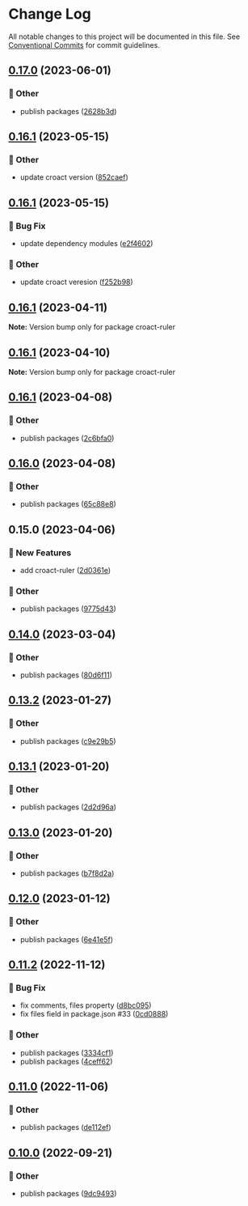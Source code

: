 # Change Log

All notable changes to this project will be documented in this file.
See [Conventional Commits](https://conventionalcommits.org) for commit guidelines.

## [0.17.0](https://github.com/daybrush/ruler/blob/master/packages/croact-ruler/compare/croact-ruler@0.16.1...croact-ruler@0.17.0) (2023-06-01)


### :mega: Other

* publish packages ([2628b3d](https://github.com/daybrush/ruler/blob/master/packages/croact-ruler/commit/2628b3db856e066d8ede8eaca3281de61c10c27b))



## [0.16.1](https://github.com/daybrush/ruler/blob/master/packages/croact-ruler/compare/croact-ruler@0.16.1...croact-ruler@0.16.1) (2023-05-15)


### :mega: Other

* update croact version ([852caef](https://github.com/daybrush/ruler/blob/master/packages/croact-ruler/commit/852caef635a0cacf95b4702cd4c72fb6cac516c2))



## [0.16.1](https://github.com/daybrush/ruler/blob/master/packages/croact-ruler/compare/croact-ruler@0.16.1...croact-ruler@0.16.1) (2023-05-15)


### :bug: Bug Fix

* update dependency modules ([e2f4602](https://github.com/daybrush/ruler/blob/master/packages/croact-ruler/commit/e2f4602432d64f316a2c41bb9421b7665f72d7f6))


### :mega: Other

* update croact veresion ([f252b98](https://github.com/daybrush/ruler/blob/master/packages/croact-ruler/commit/f252b9872924ad02e3d1efdf012bf6c55933408b))



## [0.16.1](https://github.com/daybrush/ruler/blob/master/packages/croact-ruler/compare/croact-ruler@0.16.1...croact-ruler@0.16.1) (2023-04-11)

**Note:** Version bump only for package croact-ruler





## [0.16.1](https://github.com/daybrush/ruler/blob/master/packages/croact-ruler/compare/croact-ruler@0.16.1...croact-ruler@0.16.1) (2023-04-10)

**Note:** Version bump only for package croact-ruler





## [0.16.1](https://github.com/daybrush/ruler/blob/master/packages/croact-ruler/compare/croact-ruler@0.16.0...croact-ruler@0.16.1) (2023-04-08)


### :mega: Other

* publish packages ([2c6bfa0](https://github.com/daybrush/ruler/blob/master/packages/croact-ruler/commit/2c6bfa0cda3df3a361f48163d9a7f1ada6cccb59))



## [0.16.0](https://github.com/daybrush/ruler/blob/master/packages/croact-ruler/compare/croact-ruler@0.15.0...croact-ruler@0.16.0) (2023-04-08)


### :mega: Other

* publish packages ([65c88e8](https://github.com/daybrush/ruler/blob/master/packages/croact-ruler/commit/65c88e87316850f2cd0cd56a1c4a7f9d1131355b))



## 0.15.0 (2023-04-06)


### :rocket: New Features

* add croact-ruler ([2d0361e](https://github.com/daybrush/ruler/blob/master/packages/croact-ruler/commit/2d0361e403c0b51f135558add86296a509e3ec9b))


### :mega: Other

* publish packages ([9775d43](https://github.com/daybrush/ruler/blob/master/packages/croact-ruler/commit/9775d43ce6b04033141c394aa8c7ca3288238588))



## [0.14.0](https://github.com/daybrush/ruler/blob/master/packages/react-compat-ruler/compare/react-compat-ruler@0.13.2...react-compat-ruler@0.14.0) (2023-03-04)


### :mega: Other

* publish packages ([80d6f11](https://github.com/daybrush/ruler/blob/master/packages/react-compat-ruler/commit/80d6f1176e755cce1b4bcc044b4e6574b8118c01))



## [0.13.2](https://github.com/daybrush/ruler/blob/master/packages/react-compat-ruler/compare/react-compat-ruler@0.13.1...react-compat-ruler@0.13.2) (2023-01-27)


### :mega: Other

* publish packages ([c9e29b5](https://github.com/daybrush/ruler/blob/master/packages/react-compat-ruler/commit/c9e29b51d433abd63c4b684cab25c5319a0c4273))



## [0.13.1](https://github.com/daybrush/ruler/blob/master/packages/react-compat-ruler/compare/react-compat-ruler@0.13.0...react-compat-ruler@0.13.1) (2023-01-20)


### :mega: Other

* publish packages ([2d2d96a](https://github.com/daybrush/ruler/blob/master/packages/react-compat-ruler/commit/2d2d96ac218d45278ebfecdd52424a60a2da1ec9))



## [0.13.0](https://github.com/daybrush/ruler/blob/master/packages/react-compat-ruler/compare/react-compat-ruler@0.12.0...react-compat-ruler@0.13.0) (2023-01-20)


### :mega: Other

* publish packages ([b7f8d2a](https://github.com/daybrush/ruler/blob/master/packages/react-compat-ruler/commit/b7f8d2a3041202dd89c3da14a7e93cd6ace206bb))



## [0.12.0](https://github.com/daybrush/ruler/blob/master/packages/react-compat-ruler/compare/react-compat-ruler@0.11.2...react-compat-ruler@0.12.0) (2023-01-12)


### :mega: Other

* publish packages ([6e41e5f](https://github.com/daybrush/ruler/blob/master/packages/react-compat-ruler/commit/6e41e5f910f84f68b8db80b493a8c683ab755381))



## [0.11.2](https://github.com/daybrush/ruler/blob/master/packages/react-compat-ruler/compare/react-compat-ruler@0.11.0...react-compat-ruler@0.11.2) (2022-11-12)


### :bug: Bug Fix

* fix comments, files property ([d8bc095](https://github.com/daybrush/ruler/blob/master/packages/react-compat-ruler/commit/d8bc095c5e25e630d720c7b255cf4b42ada6c582))
* fix files field in package.json #33 ([0cd0888](https://github.com/daybrush/ruler/blob/master/packages/react-compat-ruler/commit/0cd0888f667621af308fa9f3e3f1b51aadac3a29))


### :mega: Other

* publish packages ([3334cf1](https://github.com/daybrush/ruler/blob/master/packages/react-compat-ruler/commit/3334cf1ad0f2bdd66d4a1a6fc26202f026077671))
* publish packages ([4ceff62](https://github.com/daybrush/ruler/blob/master/packages/react-compat-ruler/commit/4ceff62e5224779578e61a4e3b0362f6597feecf))



## [0.11.0](https://github.com/daybrush/ruler/blob/master/packages/react-compat-ruler/compare/react-compat-ruler@0.10.0...react-compat-ruler@0.11.0) (2022-11-06)


### :mega: Other

* publish packages ([de112ef](https://github.com/daybrush/ruler/blob/master/packages/react-compat-ruler/commit/de112ef49f2b4063a0b8e810abff0d646da5c3d1))



## [0.10.0](https://github.com/daybrush/ruler/blob/master/packages/react-compat-ruler/compare/react-compat-ruler@0.9.0...react-compat-ruler@0.10.0) (2022-09-21)


### :mega: Other

* publish packages ([9dc9493](https://github.com/daybrush/ruler/blob/master/packages/react-compat-ruler/commit/9dc9493020206310eb807d7c6d52e9b683f23723))
